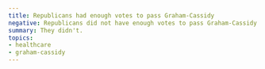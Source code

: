 ```yaml
---
title: Republicans had enough votes to pass Graham-Cassidy
negative: Republicans did not have enough votes to pass Graham-Cassidy
summary: They didn't.
topics:
- healthcare
- graham-cassidy
---
```

